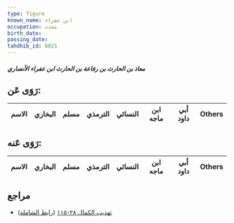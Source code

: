 ```yaml
---
type: figure
known_name: ابن عفراء
occupation: محدث
birth_date:
passing_date:
tahdhib_id: 6021
---
```

##### معاذ بن الحارث بن رفاعة بن الحارث ابن عفراء الأنصاري

## رَوَى عَن:
| الاسم | البخاري | مسلم | الترمذي | النسائي | ابن ماجه | أبي داود | Others |
| ----- | ------- | ---- | ------- | ------- | -------- | -------- | ------ |
## رَوَى عَنه:
| الاسم | البخاري | مسلم | الترمذي | النسائي | ابن ماجه | أبي داود | Others |
| ----- | ------- | ---- | ------- | ------- | -------- | -------- | ------ |
## مراجع
- [تهذيب الكمال ٢٨-١١٥](obsidian://open?vault=Tahdhib-al-Kamal&file=Figures/٦٠٢١-معاذ%20بن%20الحارث%20بن%20رفاعة%20بن%20الحارث%20ابن%20عفراء%20الأنصاري) ([رابط الشاملة](https://shamela.ws/book/3722/15090))